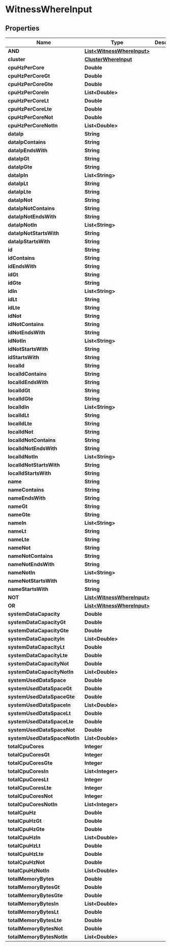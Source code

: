 

# WitnessWhereInput


## Properties

Name | Type | Description | Notes
------------ | ------------- | ------------- | -------------
**AND** | [**List&lt;WitnessWhereInput&gt;**](WitnessWhereInput.md) |  |  [optional]
**cluster** | [**ClusterWhereInput**](ClusterWhereInput.md) |  |  [optional]
**cpuHzPerCore** | **Double** |  |  [optional]
**cpuHzPerCoreGt** | **Double** |  |  [optional]
**cpuHzPerCoreGte** | **Double** |  |  [optional]
**cpuHzPerCoreIn** | **List&lt;Double&gt;** |  |  [optional]
**cpuHzPerCoreLt** | **Double** |  |  [optional]
**cpuHzPerCoreLte** | **Double** |  |  [optional]
**cpuHzPerCoreNot** | **Double** |  |  [optional]
**cpuHzPerCoreNotIn** | **List&lt;Double&gt;** |  |  [optional]
**dataIp** | **String** |  |  [optional]
**dataIpContains** | **String** |  |  [optional]
**dataIpEndsWith** | **String** |  |  [optional]
**dataIpGt** | **String** |  |  [optional]
**dataIpGte** | **String** |  |  [optional]
**dataIpIn** | **List&lt;String&gt;** |  |  [optional]
**dataIpLt** | **String** |  |  [optional]
**dataIpLte** | **String** |  |  [optional]
**dataIpNot** | **String** |  |  [optional]
**dataIpNotContains** | **String** |  |  [optional]
**dataIpNotEndsWith** | **String** |  |  [optional]
**dataIpNotIn** | **List&lt;String&gt;** |  |  [optional]
**dataIpNotStartsWith** | **String** |  |  [optional]
**dataIpStartsWith** | **String** |  |  [optional]
**id** | **String** |  |  [optional]
**idContains** | **String** |  |  [optional]
**idEndsWith** | **String** |  |  [optional]
**idGt** | **String** |  |  [optional]
**idGte** | **String** |  |  [optional]
**idIn** | **List&lt;String&gt;** |  |  [optional]
**idLt** | **String** |  |  [optional]
**idLte** | **String** |  |  [optional]
**idNot** | **String** |  |  [optional]
**idNotContains** | **String** |  |  [optional]
**idNotEndsWith** | **String** |  |  [optional]
**idNotIn** | **List&lt;String&gt;** |  |  [optional]
**idNotStartsWith** | **String** |  |  [optional]
**idStartsWith** | **String** |  |  [optional]
**localId** | **String** |  |  [optional]
**localIdContains** | **String** |  |  [optional]
**localIdEndsWith** | **String** |  |  [optional]
**localIdGt** | **String** |  |  [optional]
**localIdGte** | **String** |  |  [optional]
**localIdIn** | **List&lt;String&gt;** |  |  [optional]
**localIdLt** | **String** |  |  [optional]
**localIdLte** | **String** |  |  [optional]
**localIdNot** | **String** |  |  [optional]
**localIdNotContains** | **String** |  |  [optional]
**localIdNotEndsWith** | **String** |  |  [optional]
**localIdNotIn** | **List&lt;String&gt;** |  |  [optional]
**localIdNotStartsWith** | **String** |  |  [optional]
**localIdStartsWith** | **String** |  |  [optional]
**name** | **String** |  |  [optional]
**nameContains** | **String** |  |  [optional]
**nameEndsWith** | **String** |  |  [optional]
**nameGt** | **String** |  |  [optional]
**nameGte** | **String** |  |  [optional]
**nameIn** | **List&lt;String&gt;** |  |  [optional]
**nameLt** | **String** |  |  [optional]
**nameLte** | **String** |  |  [optional]
**nameNot** | **String** |  |  [optional]
**nameNotContains** | **String** |  |  [optional]
**nameNotEndsWith** | **String** |  |  [optional]
**nameNotIn** | **List&lt;String&gt;** |  |  [optional]
**nameNotStartsWith** | **String** |  |  [optional]
**nameStartsWith** | **String** |  |  [optional]
**NOT** | [**List&lt;WitnessWhereInput&gt;**](WitnessWhereInput.md) |  |  [optional]
**OR** | [**List&lt;WitnessWhereInput&gt;**](WitnessWhereInput.md) |  |  [optional]
**systemDataCapacity** | **Double** |  |  [optional]
**systemDataCapacityGt** | **Double** |  |  [optional]
**systemDataCapacityGte** | **Double** |  |  [optional]
**systemDataCapacityIn** | **List&lt;Double&gt;** |  |  [optional]
**systemDataCapacityLt** | **Double** |  |  [optional]
**systemDataCapacityLte** | **Double** |  |  [optional]
**systemDataCapacityNot** | **Double** |  |  [optional]
**systemDataCapacityNotIn** | **List&lt;Double&gt;** |  |  [optional]
**systemUsedDataSpace** | **Double** |  |  [optional]
**systemUsedDataSpaceGt** | **Double** |  |  [optional]
**systemUsedDataSpaceGte** | **Double** |  |  [optional]
**systemUsedDataSpaceIn** | **List&lt;Double&gt;** |  |  [optional]
**systemUsedDataSpaceLt** | **Double** |  |  [optional]
**systemUsedDataSpaceLte** | **Double** |  |  [optional]
**systemUsedDataSpaceNot** | **Double** |  |  [optional]
**systemUsedDataSpaceNotIn** | **List&lt;Double&gt;** |  |  [optional]
**totalCpuCores** | **Integer** |  |  [optional]
**totalCpuCoresGt** | **Integer** |  |  [optional]
**totalCpuCoresGte** | **Integer** |  |  [optional]
**totalCpuCoresIn** | **List&lt;Integer&gt;** |  |  [optional]
**totalCpuCoresLt** | **Integer** |  |  [optional]
**totalCpuCoresLte** | **Integer** |  |  [optional]
**totalCpuCoresNot** | **Integer** |  |  [optional]
**totalCpuCoresNotIn** | **List&lt;Integer&gt;** |  |  [optional]
**totalCpuHz** | **Double** |  |  [optional]
**totalCpuHzGt** | **Double** |  |  [optional]
**totalCpuHzGte** | **Double** |  |  [optional]
**totalCpuHzIn** | **List&lt;Double&gt;** |  |  [optional]
**totalCpuHzLt** | **Double** |  |  [optional]
**totalCpuHzLte** | **Double** |  |  [optional]
**totalCpuHzNot** | **Double** |  |  [optional]
**totalCpuHzNotIn** | **List&lt;Double&gt;** |  |  [optional]
**totalMemoryBytes** | **Double** |  |  [optional]
**totalMemoryBytesGt** | **Double** |  |  [optional]
**totalMemoryBytesGte** | **Double** |  |  [optional]
**totalMemoryBytesIn** | **List&lt;Double&gt;** |  |  [optional]
**totalMemoryBytesLt** | **Double** |  |  [optional]
**totalMemoryBytesLte** | **Double** |  |  [optional]
**totalMemoryBytesNot** | **Double** |  |  [optional]
**totalMemoryBytesNotIn** | **List&lt;Double&gt;** |  |  [optional]



